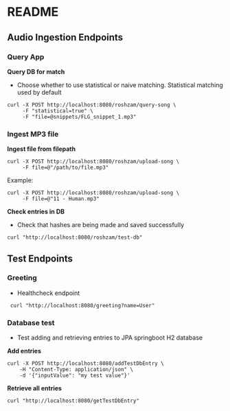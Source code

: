# README

## Audio Ingestion Endpoints
### Query App
**Query DB for match**
- Choose whether to use statistical or naive matching. Statistical matching used by default
```shell
curl -X POST http://localhost:8080/roshzam/query-song \
     -F "statistical=true" \
     -F "file=@snippets/FLG_snippet_1.mp3"
```
### Ingest MP3 file
**Ingest file from filepath**
```shell
curl -X POST http://localhost:8080/roshzam/upload-song \
     -F file=@"/path/to/file.mp3"
```
Example:
```shell
curl -X POST http://localhost:8080/roshzam/upload-song \
     -F file=@"11 - Human.mp3"
```
**Check entries in DB**
- Check that hashes are being made and saved successfully
```shell
curl "http://localhost:8080/roshzam/test-db"
```

## Test Endpoints
### Greeting
- Healthcheck endpoint
```shell
 curl "http://localhost:8080/greeting?name=User"  
```
### Database test
- Test adding and retrieving entries to JPA springboot H2 database

**Add entries**
```shell
curl -X POST http://localhost:8080/addTestDbEntry \
    -H "Content-Type: application/json" \
    -d '{"inputValue": "my test value"}'
```
**Retrieve all entries**
```shell
curl "http://localhost:8080/getTestDbEntry"
```